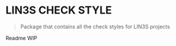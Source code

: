LIN3S CHECK STYLE
==========
> Package that contains all the check styles for LIN3S projects

Readme WIP

